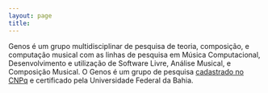 ```yaml
---
layout: page
title: 
---
```


Genos é um grupo multidisciplinar de pesquisa de teoria, composição, e computação musical
com as linhas de pesquisa em Música Computacional, Desenvolvimento e utilização de Software
Livre, Análise Musical, e Composição Musical. O Genos é um grupo de pesquisa
[cadastrado no CNPq](http://dgp.cnpq.br/dgp/espelhogrupo/6385111258708751)
e certificado pela Universidade Federal da Bahia.


